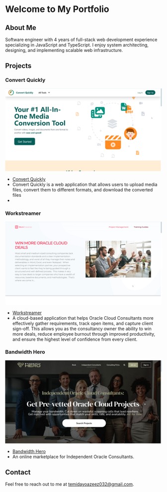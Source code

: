 # Welcome to My Portfolio

## About Me
Software engineer with 4 years of full-stack web development experience specializing in JavaScript and TypeScript. I enjoy system architecting, designing, and implementing scalable web infrastructure.

## Projects
### Convert Quickly
![Convert Quickly](convertquickly.png)
- [Convert Quickly](https://convertquickly.com)
- Convert Quickly is a web application that allows users to upload media files, convert them to different formats, and download the converted files
- 

### Workstreamer
![Workstreamer](workstreamer.jpg)
- [Workstreamer](https://workstreamer.com/)
- A cloud-based application that helps Oracle Cloud Consultants more effectively gather requirements, track open items, and capture client sign-off.  This allows you as the consultancy owner the ability to win more deals, reduce employee burnout through improved productivity, and ensure the highest level of confidence from every client.

### Bandwidth Hero
![Bandwidth Hero](bandwidthro.jpg)
- [Bandwidth Hero](https://www.bandwidthhero.ai/)
- An online marketplace for Independent Oracle Consultants.
  
## Contact
Feel free to reach out to me at [temidayoazeez032@gmail.com](temidayoazeez032@gmail.com).
